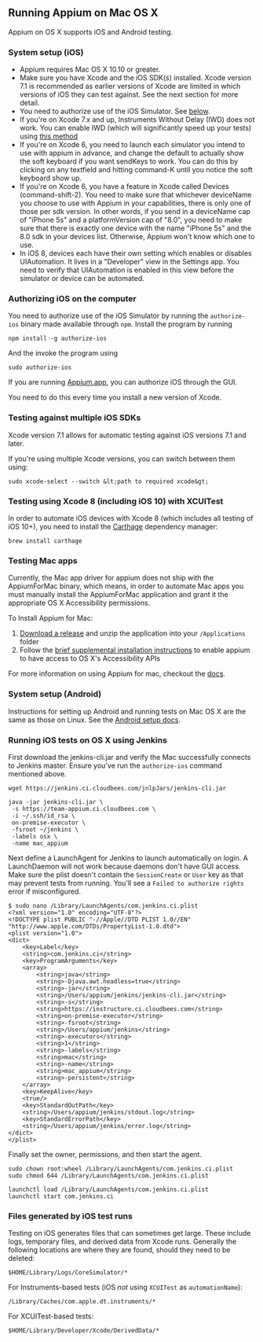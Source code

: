 ## Running Appium on Mac OS X

Appium on OS X supports iOS and Android testing.

### System setup (iOS)

* Appium requires Mac OS X 10.10 or greater.
* Make sure you have Xcode and the iOS SDK(s) installed. Xcode version 7.1 is
  recommended as earlier versions of Xcode are limited in which versions of iOS
  they can test against. See the next section for more detail.
* You need to authorize use of the iOS Simulator. See [below](#authorizing-ios-on-the-computer).
* If you're on Xcode 7.x and up, Instruments Without Delay (IWD) does not work.
  You can enable IWD (which will significantly speed up your tests) using [this
  method](/docs/en/advanced-concepts/iwd_xcode7.md)
* If you're on Xcode 6, you need to launch each simulator you intend to use
  with appium in advance, and change the default to actually show the soft
  keyboard if you want sendKeys to work. You can do this by clicking on any
  textfield and hitting command-K until you notice the soft keyboard show up.
* If you're on Xcode 6, you have a feature in Xcode called Devices
  (command-shift-2). You need to make sure that whichever deviceName you choose
  to use with Appium in your capabilities, there is only one of those per sdk
  version. In other words, if you send in a deviceName cap of "iPhone 5s" and
  a platformVersion cap of "8.0", you need to make sure that there is exactly
  one device with the name "iPhone 5s" and the 8.0 sdk in your devices list.
  Otherwise, Appium won't know which one to use.
* In iOS 8, devices each have their own setting which enables or disables
  UIAutomation. It lives in a "Developer" view in the Settings app. You need to
  verify that UIAutomation is enabled in this view before the simulator or
  device can be automated.

### Authorizing iOS on the computer

You need to authorize use of the iOS Simulator by running the `authorize-ios`
binary made available through `npm`. Install the program by running

```
npm install -g authorize-ios
```

And the invoke the program using

```
sudo authorize-ios
```

If you are running [Appium.app](https://github.com/appium/appium-dot-app), you can
authorize iOS through the GUI.

You need to do this every time you install a new version of Xcode.

### Testing against multiple iOS SDKs

Xcode version 7.1 allows for automatic testing against iOS versions 7.1 and later.

If you're using multiple Xcode versions, you can switch between them using:

    sudo xcode-select --switch &lt;path to required xcode&gt;

### Testing using Xcode 8 (including iOS 10) with XCUITest

In order to automate iOS devices with Xcode 8 (which includes all testing of iOS 10+),
you need to install the [Carthage](https://github.com/Carthage/Carthage) dependency
manager:

```
brew install carthage
```

### Testing Mac apps

Currently, the Mac app driver for appium does not ship with the AppiumForMac binary, which means, in order to automate Mac apps you must manually install the AppiumForMac application and grant it the appropriate OS X Accessibility permissions.

To Install Appium for Mac:
1. [Download a release](https://github.com/appium/appium-for-mac/releases/tag/0.2.0) and unzip the application into your `/Applications` folder
2. Follow the [brief supplemental installation instructions](https://github.com/appium/appium-for-mac#installation) to enable appium to have access to OS X's Accessibility APIs

For more information on using Appium for mac, checkout the [docs](https://github.com/appium/appium-for-mac#appium-for-mac).

### System setup (Android)

Instructions for setting up Android and running tests on Mac OS X are the same as
those on Linux. See the [Android setup docs](/docs/en/appium-setup/android-setup.md).

### Running iOS tests on OS X using Jenkins

First download the jenkins-cli.jar and verify the Mac successfully connects to Jenkins master. Ensure you've run the `authorize-ios` command mentioned above.

`wget https://jenkins.ci.cloudbees.com/jnlpJars/jenkins-cli.jar`

```
java -jar jenkins-cli.jar \
 -s https://team-appium.ci.cloudbees.com \
 -i ~/.ssh/id_rsa \
 on-premise-executor \
 -fsroot ~/jenkins \
 -labels osx \
 -name mac_appium
```

Next define a LaunchAgent for Jenkins to launch automatically on login. A LaunchDaemon will not work because daemons don't have GUI access. Make sure the plist doesn't contain the `SessionCreate` or `User` key as that may prevent tests from running. You'll see a `Failed to authorize rights` error if misconfigured.

```
$ sudo nano /Library/LaunchAgents/com.jenkins.ci.plist
<?xml version="1.0" encoding="UTF-8"?>
<!DOCTYPE plist PUBLIC "-//Apple//DTD PLIST 1.0//EN" "http://www.apple.com/DTDs/PropertyList-1.0.dtd">
<plist version="1.0">
<dict>
    <key>Label</key>
    <string>com.jenkins.ci</string>
    <key>ProgramArguments</key>
    <array>
        <string>java</string>
        <string>-Djava.awt.headless=true</string>
        <string>-jar</string>
        <string>/Users/appium/jenkins/jenkins-cli.jar</string>
        <string>-s</string>
        <string>https://instructure.ci.cloudbees.com</string>
        <string>on-premise-executor</string>
        <string>-fsroot</string>
        <string>/Users/appium/jenkins</string>
        <string>-executors</string>
        <string>1</string>
        <string>-labels</string>
        <string>mac</string>
        <string>-name</string>
        <string>mac_appium</string>
        <string>-persistent</string>
    </array>
    <key>KeepAlive</key>
    <true/>
    <key>StandardOutPath</key>
    <string>/Users/appium/jenkins/stdout.log</string>
    <key>StandardErrorPath</key>
    <string>/Users/appium/jenkins/error.log</string>
</dict>
</plist>
```

Finally set the owner, permissions, and then start the agent.

```
sudo chown root:wheel /Library/LaunchAgents/com.jenkins.ci.plist
sudo chmod 644 /Library/LaunchAgents/com.jenkins.ci.plist

launchctl load /Library/LaunchAgents/com.jenkins.ci.plist
launchctl start com.jenkins.ci
```


### Files generated by iOS test runs

Testing on iOS generates files that can sometimes get large. These include logs,
temporary files, and derived data from Xcode runs. Generally the following locations
are where they are found, should they need to be deleted:

```
$HOME/Library/Logs/CoreSimulator/*
```

For Instruments-based tests (iOS _not_ using `XCUITest` as `automationName`):

```
/Library/Caches/com.apple.dt.instruments/*
```

For XCUITest-based tests:

```
$HOME/Library/Developer/Xcode/DerivedData/*
```
